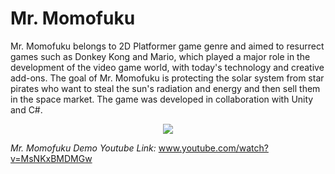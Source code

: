 # Mr. Momofuku

Mr. Momofuku belongs to 2D Platformer game genre and aimed to resurrect games such as Donkey Kong and Mario, which played a major role in the development of the video game world, with today's technology and creative add-ons. The goal of Mr. Momofuku is protecting the solar system from star pirates who want to steal the sun's radiation and energy and then sell them in the space market. The game was developed in collaboration with Unity and C#.

<p align="center">

  <img src="https://user-images.githubusercontent.com/56837694/130440667-a75f6bb8-4f8e-454b-9d55-c9831d8c8060.png">

</p>

 *Mr. Momofuku Demo Youtube Link:* www.youtube.com/watch?v=MsNKxBMDMGw
